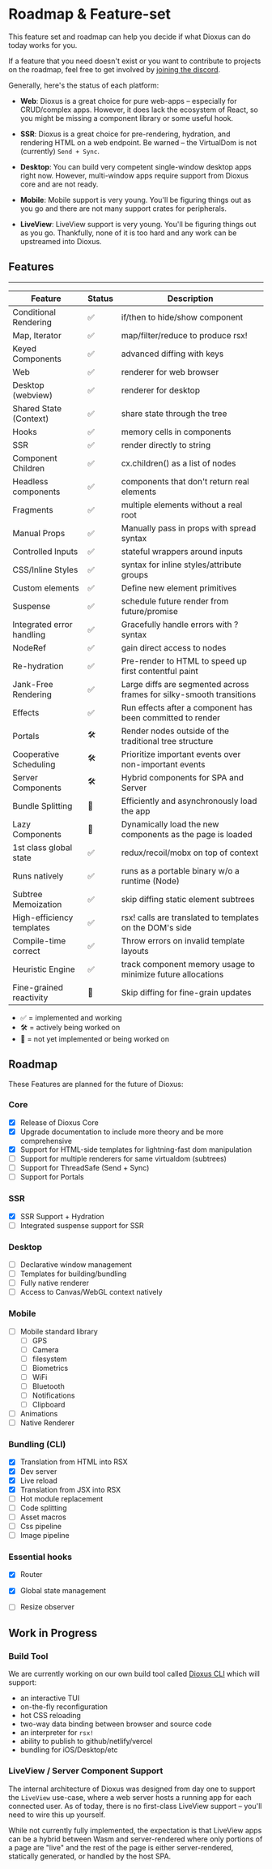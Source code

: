 # Roadmap & Feature-set

This feature set and roadmap can help you decide if what Dioxus can do today works for you.

If a feature that you need doesn't exist or you want to contribute to projects on the roadmap, feel free to get involved by [joining the discord](https://discord.gg/XgGxMSkvUM).

Generally, here's the status of each platform:

- **Web**: Dioxus is a great choice for pure web-apps – especially for CRUD/complex apps. However, it does lack the ecosystem of React, so you might be missing a component library or some useful hook.

- **SSR**: Dioxus is a great choice for pre-rendering, hydration, and rendering HTML on a web endpoint. Be warned – the VirtualDom is not (currently) `Send + Sync`.

- **Desktop**: You can build very competent single-window desktop apps right now. However, multi-window apps require support from Dioxus core and are not ready.

- **Mobile**: Mobile support is very young. You'll be figuring things out as you go and there are not many support crates for peripherals.

- **LiveView**: LiveView support is very young. You'll be figuring things out as you go. Thankfully, none of it is too hard and any work can be upstreamed into Dioxus.

## Features
---

| Feature                   | Status | Description                                                          |
| ------------------------- | ------ | -------------------------------------------------------------------- |
| Conditional Rendering     | ✅      | if/then to hide/show component                                       |
| Map, Iterator             | ✅      | map/filter/reduce to produce rsx!                                    |
| Keyed Components          | ✅      | advanced diffing with keys                                           |
| Web                       | ✅      | renderer for web browser                                             |
| Desktop (webview)         | ✅      | renderer for desktop                                                 |
| Shared State (Context)    | ✅      | share state through the tree                                         |
| Hooks                     | ✅      | memory cells in components                                           |
| SSR                       | ✅      | render directly to string                                            |
| Component Children        | ✅      | cx.children() as a list of nodes                                     |
| Headless components       | ✅      | components that don't return real elements                           |
| Fragments                 | ✅      | multiple elements without a real root                                |
| Manual Props              | ✅      | Manually pass in props with spread syntax                            |
| Controlled Inputs         | ✅      | stateful wrappers around inputs                                      |
| CSS/Inline Styles         | ✅      | syntax for inline styles/attribute groups                            |
| Custom elements           | ✅      | Define new element primitives                                        |
| Suspense                  | ✅      | schedule future render from future/promise                           |
| Integrated error handling | ✅      | Gracefully handle errors with ? syntax                               |
| NodeRef                   | ✅      | gain direct access to nodes                                          |
| Re-hydration              | ✅      | Pre-render to HTML to speed up first contentful paint                |
| Jank-Free Rendering       | ✅      | Large diffs are segmented across frames for silky-smooth transitions |
| Effects                   | ✅      | Run effects after a component has been committed to render           |
| Portals                   | 🛠      | Render nodes outside of the traditional tree structure               |
| Cooperative Scheduling    | 🛠      | Prioritize important events over non-important events                |
| Server Components         | 🛠      | Hybrid components for SPA and Server                                 |
| Bundle Splitting          | 👀      | Efficiently and asynchronously load the app                          |
| Lazy Components           | 👀      | Dynamically load the new components as the page is loaded            |
| 1st class global state    | ✅      | redux/recoil/mobx on top of context                                  |
| Runs natively             | ✅      | runs as a portable binary w/o a runtime (Node)                       |
| Subtree Memoization       | ✅      | skip diffing static element subtrees                                 |
| High-efficiency templates | ✅      | rsx! calls are translated to templates on the DOM's side             |
| Compile-time correct      | ✅      | Throw errors on invalid template layouts                             |
| Heuristic Engine          | ✅      | track component memory usage to minimize future allocations          |
| Fine-grained reactivity   | 👀      | Skip diffing for fine-grain updates                                  |

- ✅ = implemented and working
- 🛠 = actively being worked on
- 👀 = not yet implemented or being worked on


## Roadmap
These Features are planned for the future of Dioxus:

### Core
- [x] Release of Dioxus Core
- [x] Upgrade documentation to include more theory and be more comprehensive
- [x] Support for HTML-side templates for lightning-fast dom manipulation
- [ ] Support for multiple renderers for same virtualdom (subtrees)
- [ ] Support for ThreadSafe (Send + Sync)
- [ ] Support for Portals

### SSR
- [x] SSR Support + Hydration
- [ ] Integrated suspense support for SSR

### Desktop
- [ ] Declarative window management
- [ ] Templates for building/bundling
- [ ] Fully native renderer
- [ ] Access to Canvas/WebGL context natively

### Mobile
- [ ] Mobile standard library
  - [ ] GPS
  - [ ] Camera
  - [ ] filesystem
  - [ ] Biometrics
  - [ ] WiFi
  - [ ] Bluetooth
  - [ ] Notifications
  - [ ] Clipboard
- [ ] Animations
- [ ] Native Renderer

### Bundling (CLI)
- [x] Translation from HTML into RSX
- [x] Dev server
- [x] Live reload
- [x] Translation from JSX into RSX
- [ ] Hot module replacement
- [ ] Code splitting
- [ ] Asset macros
- [ ] Css pipeline
- [ ] Image pipeline

### Essential hooks
- [x] Router
- [x] Global state management
- [ ] Resize observer


## Work in Progress

### Build Tool

We are currently working on our own build tool called [Dioxus CLI](https://github.com/DioxusLabs/cli) which will support:

- an interactive TUI
- on-the-fly reconfiguration
- hot CSS reloading
- two-way data binding between browser and source code
- an interpreter for `rsx!`
- ability to publish to github/netlify/vercel
- bundling for iOS/Desktop/etc

### LiveView / Server Component Support

The internal architecture of Dioxus was designed from day one to support the `LiveView` use-case, where a web server hosts a running app for each connected user. As of today, there is no first-class LiveView support – you'll need to wire this up yourself.

While not currently fully implemented, the expectation is that LiveView apps can be a hybrid between Wasm and server-rendered where only portions of a page are "live" and the rest of the page is either server-rendered, statically generated, or handled by the host SPA.